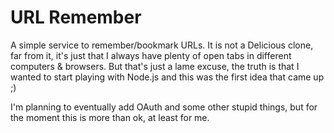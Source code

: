URL Remember
============

A simple service to remember/bookmark URLs. It is not a Delicious
clone, far from it, it's just that I always have plenty of open tabs
in different computers & browsers. But that's just a lame excuse, the
truth is that I wanted to start playing with Node.js and this was the
first idea that came up ;)

I'm planning to eventually add OAuth and some other stupid things, but
for the moment this is more than ok, at least for me.
